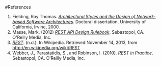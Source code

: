 #References

1. Fielding, Roy Thomas. [*Architectural Styles and the Design of Network-based Software Architectures*](http://www.ics.uci.edu/~fielding/pubs/dissertation/top.htm). Doctoral dissertation, University of California, Irvine, 2000.
2. Masse, Mark.  (2012) [*REST API Design Rulebook*](http://shop.oreilly.com/product/0636920021575.do). Sebastopol, CA. O'Reilly Media, Inc.
3. [*REST*](http://en.wikipedia.org/wiki/REST). (n.d.). In Wikipedia. Retrieved November 14, 2013, from http://en.wikipedia.org/wiki/REST
4. Webber, J., Parastatidis, S., and Robinson, I. (2010). [*REST in Practice*](http://shop.oreilly.com/product/9780596805838.do). Sebastopol, CA. O'Reilly Media, Inc.